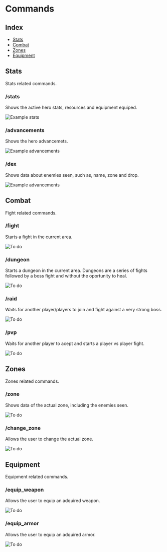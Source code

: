 # Commands

## Index
- [Stats](#stats)
- [Combat](#combat)
- [Zones](#zones)
- [Equipment](#equipment)

## Stats
Stats related commands.

### /stats
Shows the active hero stats, resources and equipment equiped.

![Example stats](images/commands/stats.PNG)

### /advancements
Shows the hero advancemets.

![Example advancements](images/commands/advancements.PNG)

### /dex
Shows data about enemies seen, such as, name, zone and drop.

![Example advancements](images/commands/advancements.PNG)

## Combat
Fight related commands.

### /fight
Starts a fight in the current area.

![To do](images/commands/todo.PNG)

### /dungeon
Starts a dungeon in the current area.
Dungeons are a series of fights followed by a boss fight and without the oportunity to heal.

![To do](images/commands/todo.PNG)

### /raid
Waits for another player/players to join and fight against a very strong boss.

![To do](images/commands/todo.PNG)

### /pvp
Waits for another player to acept and starts a player vs player fight.

![To do](images/commands/todo.PNG)

## Zones
Zones related commands.

### /zone
Shows data of the actual zone, including the enemies seen.

![To do](images/commands/todo.PNG)

### /change_zone
Allows the user to change the actual zone.

![To do](images/commands/todo.PNG)

## Equipment
Equipment related commands.

### /equip_weapon
Allows the user to equip an adquired weapon.

![To do](images/commands/todo.PNG)

### /equip_armor
Allows the user to equip an adquired armor.

![To do](images/commands/todo.PNG)